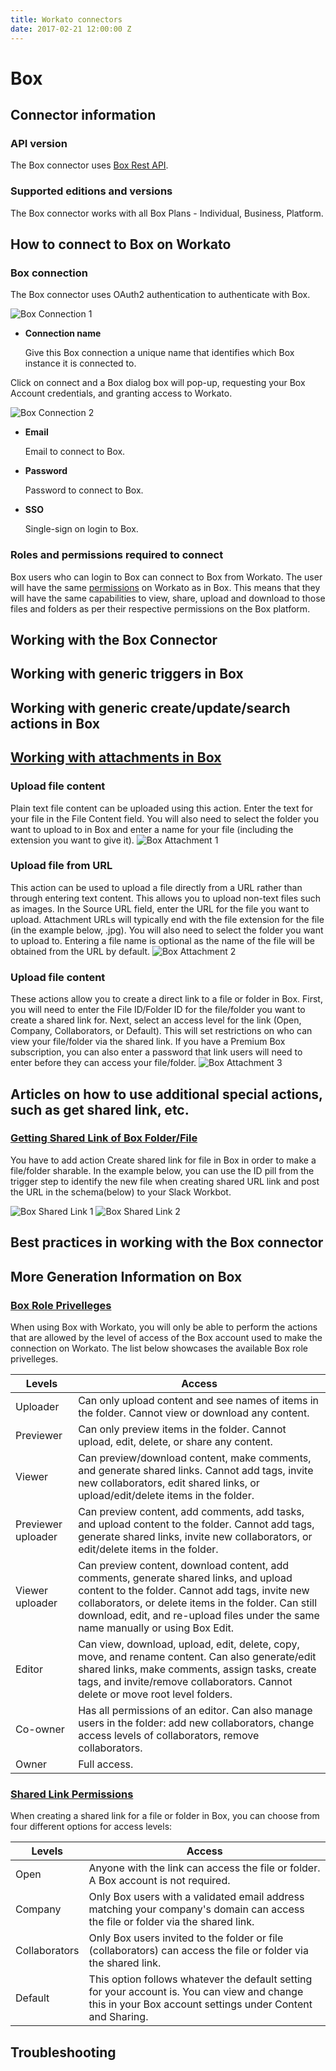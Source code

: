 ```yaml
---
title: Workato connectors
date: 2017-02-21 12:00:00 Z
---
```


# Box

## Connector information

### API version
The Box connector uses [Box Rest API](https://docs.box.com/reference#cors). 

### Supported editions and versions
The Box connector works with all Box Plans - Individual, Business, Platform. 

## How to connect to Box on Workato

### Box connection
The Box connector uses OAuth2 authentication to authenticate with Box. 

![Box Connection 1](/_uploads/box-docs/box_connection_1.png)

* **Connection name**

  Give this Box connection a unique name that identifies which Box instance it is connected to.

Click on connect and a Box dialog box will pop-up, requesting your Box Account credentials, and granting access to Workato.

![Box Connection 2](/_uploads/box-docs/box_connection_2.png)

* **Email**

  Email to connect to Box.

* **Password**

  Password to connect to Box.
  
* **SSO**

  Single-sign on login to Box.

### Roles and permissions required to connect
Box users who can login to Box can connect to Box from Workato. The user will have the same [permissions](https://community.box.com/t5/Collaboration-and-Sharing/What-Are-The-Different-Access-Levels-For-Collaborators/ta-p/144) on Workato as in Box. This means that they will have the same capabilities to view, share, upload and download to those files and folders as per their respective permissions on the Box platform.

## Working with the Box Connector

## Working with generic triggers in Box

## Working with generic create/update/search actions in Box

## [Working with attachments in Box](https://support.workato.com/support/solutions/articles/1000236818-box-working-with-attachments-in-box)

### Upload file content
Plain text file content can be uploaded using this action. Enter the text for your file in the File Content field. You will also need to select the folder you want to upload to in Box and enter a name for your file (including the extension you want to give it).
![Box Attachment 1](/_uploads/box-docs/box_attachment_1.png)

### Upload file from URL
This action can be used to upload a file directly from a URL rather than through entering text content. This allows you to upload non-text files such as images. In the Source URL field, enter the URL for the file you want to upload. Attachment URLs will typically end with the file extension for the file (in the example below, .jpg). You will also need to select the folder you want to upload to. Entering a file name is optional as the name of the file will be obtained from the URL by default.
![Box Attachment 2](/_uploads/box-docs/box_attachment_2.png)

### Upload file content
These actions allow you to create a direct link to a file or folder in Box. First, you will need to enter the File ID/Folder ID for the file/folder you want to create a shared link for. Next, select an access level for the link (Open, Company, Collaborators, or Default). This will set restrictions on who can view your file/folder via the shared link. If you have a Premium Box subscription, you can also enter a password that link users will need to enter before they can access your file/folder.
![Box Attachment 3](/_uploads/box-docs/box_attachment_3.png)

## Articles on how to use additional special actions, such as get shared link, etc.

### [Getting Shared Link of Box Folder/File](https://support.workato.com/support/solutions/articles/1000239285-box-how-to-get-shared-link-of-your-file-)
You have to add action Create shared link for file in Box in order to make a file/folder sharable. In the example below, you can use the ID pill from the trigger step to identify the new file when creating shared URL link and post the URL in the schema(below) to your Slack Workbot. 

![Box Shared Link 1](/_uploads/box-docs/box_shared_link_1.png)
![Box Shared Link 2](/_uploads/box-docs/box_shared_link_2.png)

## Best practices in working with the Box connector

## More Generation Information on Box

### [Box Role Privelleges](https://support.workato.com/support/solutions/articles/1000236807-box-collaborator-roles-and-permissions)
When using Box with Workato, you will only be able to perform the actions that are allowed by the level of access of the Box account used to make the connection on Workato. The list below showcases the available Box role privelleges.

| Levels  | Access |
| ------------- | ------------- |
| Uploader  | Can only upload content and see names of items in the folder. Cannot view or download any content.  |
| Previewer | Can only preview items in the folder. Cannot upload, edit, delete, or share any content.  |
| Viewer | Can preview/download content, make comments, and generate shared links. Cannot add tags, invite new collaborators, edit shared links, or upload/edit/delete items in the folder.|
| Previewer uploader  | Can preview content, add comments, add tasks, and upload content to the folder. Cannot add tags, generate shared links, invite new collaborators, or edit/delete items in the folder.|
| Viewer uploader| Can preview content, download content, add comments, generate shared links, and upload content to the folder. Cannot add tags, invite new collaborators, or delete items in the folder. Can still download, edit, and re-upload files under the same name manually or using Box Edit. |
| Editor  |  Can view, download, upload, edit, delete, copy, move, and rename content. Can also generate/edit shared links, make comments, assign tasks, create tags, and invite/remove collaborators. Cannot delete or move root level folders.|
| Co-owner | Has all permissions of an editor. Can also manage users in the folder: add new collaborators, change access levels of collaborators, remove collaborators. |
| Owner  | Full access.|



### [Shared Link Permissions](https://support.workato.com/support/solutions/articles/1000236812-box-access-levels-for-shared-links)
When creating a shared link for a file or folder in Box, you can choose from four different options for access levels:

| Levels  | Access |
| ------------- | ------------- |
| Open  | Anyone with the link can access the file or folder. A Box account is not required.  |
| Company  | Only Box users with a validated email address matching your company's domain can access the file or folder via the shared link.  |
| Collaborators | Only Box users invited to the folder or file (collaborators) can access the file or folder via the shared link.  |
| Default  | This option follows whatever the default setting for your account is. You can view and change this in your Box account settings under Content and Sharing.  |

## Troubleshooting
